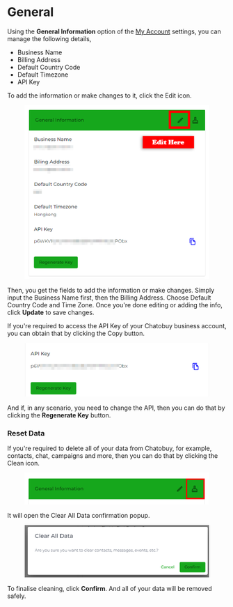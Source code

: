 # General

Using the **General Information** option of the [My Account](https://github.com/rampwin/rampwin-gitbook-docs/blob/main/broken-reference/README.md) settings, you can manage the following details,

* Business Name
* Billing Address
* Default Country Code
* Default Timezone
* API Key

To add the information or make changes to it, click the Edit icon.

<figure><img src=".gitbook/assets/EditInfo.png" alt=""><figcaption></figcaption></figure>

Then, you get the fields to add the information or make changes. Simply input the Business Name first, then the Billing Address. Choose Default Country Code and Time Zone. Once you're done editing or adding the info, click **Update** to save changes.

If you're required to access the API Key of your Chatobuy business account, you can obtain that by clicking the Copy button.

<figure><img src=".gitbook/assets/API.PNG" alt=""><figcaption></figcaption></figure>

And if, in any scenario, you need to change the API, then you can do that by clicking the **Regenerate Key** button.

### Reset Data

If you're required to delete all of your data from Chatobuy, for example, contacts, chat, campaigns and more, then you can do that by clicking the Clean icon.

<figure><img src=".gitbook/assets/resetdata.PNG" alt=""><figcaption></figcaption></figure>

It will open the Clear All Data confirmation popup.

<figure><img src=".gitbook/assets/resetconfirm.PNG" alt=""><figcaption></figcaption></figure>

To finalise cleaning, click **Confirm**. And all of your data will be removed safely.

